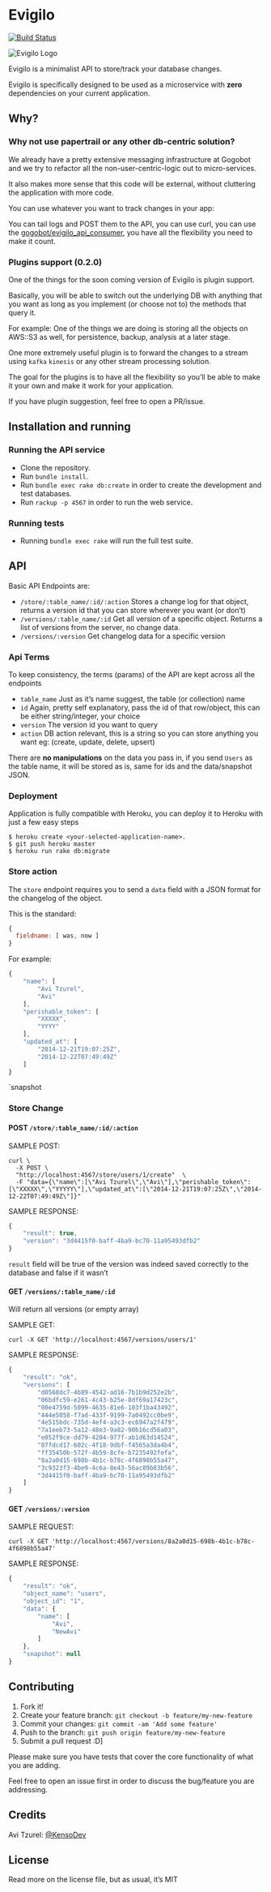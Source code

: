 # Evigilo

[![Build Status](https://travis-ci.org/gogobot/evigilo.svg)](https://travis-ci.org/gogobot/evigilo)

![Evigilo Logo](http://aviioblog.s3.amazonaws.com/screenshot-kensodevVC75M0a.jpg-2014-12-22-np7n4.png)

Evigilo is a minimalist API to store/track your database changes.

Evigilo is specifically designed to be used as a microservice with **zero** dependencies on your current application.

## Why?

### Why not use papertrail or any other db-centric solution?

We already have a pretty extensive messaging infrastructure at Gogobot and we try to refactor all the non-user-centric-logic out to micro-services.

It also makes more sense that this code will be external, without cluttering the application with more code.

You can use whatever you want to track changes in your app:

You can tail logs and POST them to the API, you can use curl, you can use the [gogobot/evigilo_api_consumer](https://github.com/gogobot/evigilo_api_consumer), you have all the flexibility you need to make it count.


### Plugins support (0.2.0)

One of the things for the soon coming version of Evigilo is plugin support.

Basically, you will be able to switch out the underlying DB with anything that you want as long as you implement (or choose not to) the methods that query it.

For example: One of the things we are doing is storing all the objects on AWS::S3 as well, for persistence, backup, analysis at a later stage.

One more extremely useful plugin is to forward the changes to a stream using `kafka` `kinesis` or any other stream processing solution.

The goal for the plugins is to have all the flexibility so you’ll be able to make it your own and make it work for your application.

If you have plugin suggestion, feel free to open a PR/issue.

 
## Installation and running

### Running the API service

* Clone the repository.
* Run `bundle install`.
* Run `bundle exec rake db:create` in order to create the development and test databases.
* Run `rackup -p 4567` in order to run the web service.

### Running tests

* Running `bundle exec rake` will run the full test suite.

## API

Basic API Endpoints are:

* `/store/:table_name/:id/:action` Stores a change log for that object, returns a version id that you can store wherever you want (or don’t)
* `/versions/:table_name/:id` Get all version of a specific object. Returns a list of versions from the server, no change data.
* `/versions/:version` Get changelog data for a specific version

### Api Terms

To keep consistency, the terms (params) of the API are kept across all the endpoints

* `table_name` Just as it’s name suggest, the table (or collection) name
* `id` Again, pretty self explanatory, pass the id of that row/object, this can be either string/integer, your choice
* `version` The version id you want to query
* `action` DB action relevant, this is a string so you can store anything you want eg: (create, update, delete, upsert)

There are **no manipulations** on the data you pass in, if you send `Users` as the table name, it will be stored as is, same for ids and the data/snapshot JSON.


### Deployment

Application is fully compatible with Heroku, you can deploy it to Heroku with just a few easy steps

```shell
$ heroku create <your-selected-application-name>.
$ git push heroku master
$ heroku run rake db:migrate
```

### Store action

The `store` endpoint requires you to send a `data` field with a JSON format for the changelog of the object.

This is the standard:

```javascript
{
  fieldname: [ was, now ]
}
```

For example:

```javascript
{
    "name": [
        "Avi Tzurel",
        "Avi"
    ],
    "perishable_token": [
        "XXXXX",
        "YYYY"
    ],
    "updated_at": [
        "2014-12-21T19:07:25Z",
        "2014-12-22T07:49:49Z"
    ]
}
```

`snapshot


### Store Change

#### POST `/store/:table_name/:id/:action`

SAMPLE POST:

```shell
curl \
  -X POST \
  "http://localhost:4567/store/users/1/create"  \
  -F "data={\"name\":[\"Avi Tzurel\",\"Avi\"],\"perishable_token\":[\"XXXXX\",\"YYYYY\"],\"updated_at\":[\"2014-12-21T19:07:25Z\",\"2014-12-22T07:49:49Z\"]}"
```

SAMPLE RESPONSE:

```javascript
{
    "result": true,
    "version": "3d4415f0-baff-4ba9-bc70-11a95493dfb2"
}
```

`result` field will be true of the version was indeed saved correctly to the database and false if it wasn’t

#### GET `/versions/:table_name/:id`

Will return all versions (or empty array)

SAMPLE GET:

```shell
curl -X GET 'http://localhost:4567/versions/users/1'
```

SAMPLE RESPONSE:

```javascript
{
    "result": "ok",
    "versions": [
        "d0568dc7-4b89-4542-ad16-7b1b9d252e2b",
        "06bdfc59-e261-4c43-b25e-8df69a17423c",
        "00e4759d-5099-4635-81e6-103f1ba43492",
        "444e5058-f7ad-433f-9199-7a0492cc0be9",
        "4e515bdc-735d-4ef4-a3c3-ec6947a2f479",
        "7a1eeb73-5a12-48e3-9a82-90b16cd56a03",
        "e052f9ce-dd79-4204-977f-ab1d63d14524",
        "87fdcd17-602c-4f18-9dbf-f4565a3da4b4",
        "ff35450b-572f-4b59-8cfe-b7235492fefa",
        "8a2a0d15-698b-4b1c-b78c-4f6898b55a47",
        "3c9323f3-4be9-4c6a-8e43-56ac89b83b56",
        "3d4415f0-baff-4ba9-bc70-11a95493dfb2"
    ]
}
```

#### GET `/versions/:version`

SAMPLE REQUEST: 

```shell
curl -X GET 'http://localhost:4567/versions/8a2a0d15-698b-4b1c-b78c-4f6898b55a47'
```

SAMPLE RESPONSE: 

```javascript
{
    "result": "ok",
    "object_name": "users",
    "object_id": "1",
    "data": {
        "name": [
            "Avi",
            "NewAvi"
        ]
    },
    "snapshot": null
}
```


## Contributing

1. Fork it!
2. Create your feature branch: `git checkout -b feature/my-new-feature`
3. Commit your changes: `git commit -am 'Add some feature'`
4. Push to the branch: `git push origin feature/my-new-feature`
5. Submit a pull request :D]

Please make sure you have tests that cover the core functionality of what you are adding.

Feel free to open an issue first in order to discuss the bug/feature you are addressing.

## Credits

Avi Tzurel: [@KensoDev](http://twitter.com/KensoDev)

## License

Read more on the license file, but as usual, it’s MIT